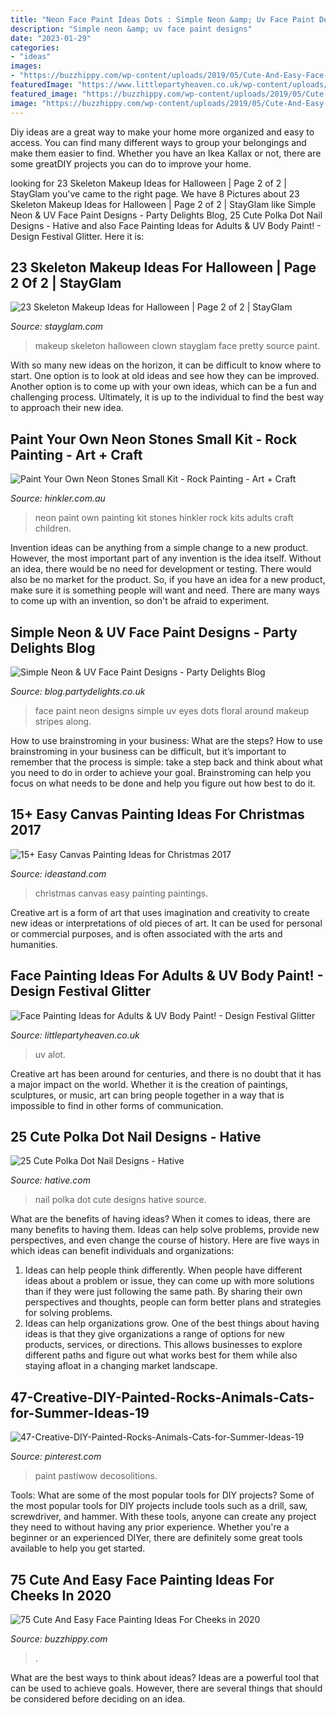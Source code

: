 ```yaml
---
title: "Neon Face Paint Ideas Dots : Simple Neon &amp; Uv Face Paint Designs"
description: "Simple neon &amp; uv face paint designs"
date: "2023-01-29"
categories:
- "ideas"
images:
- "https://buzzhippy.com/wp-content/uploads/2019/05/Cute-And-Easy-Face-Painting-Ideas-For-Cheeks-8-1.jpg"
featuredImage: "https://www.littlepartyheaven.co.uk/wp-content/uploads/2018/12/IMG_4268-768x1024.jpg"
featured_image: "https://buzzhippy.com/wp-content/uploads/2019/05/Cute-And-Easy-Face-Painting-Ideas-For-Cheeks-8-1.jpg"
image: "https://buzzhippy.com/wp-content/uploads/2019/05/Cute-And-Easy-Face-Painting-Ideas-For-Cheeks-8-1.jpg"
---
```



Diy ideas are a great way to make your home more organized and easy to access. You can find many different ways to group your belongings and make them easier to find. Whether you have an Ikea Kallax or not, there are some greatDIY projects you can do to improve your home.

	

		
looking for 23 Skeleton Makeup Ideas for Halloween | Page 2 of 2 | StayGlam you've came to the right page. We have 8 Pictures about 23 Skeleton Makeup Ideas for Halloween | Page 2 of 2 | StayGlam like Simple Neon &amp; UV Face Paint Designs - Party Delights Blog, 25 Cute Polka Dot Nail Designs - Hative and also Face Painting Ideas for Adults &amp; UV Body Paint! - Design Festival Glitter. Here it is:
		
    
## 23 Skeleton Makeup Ideas For Halloween | Page 2 Of 2 | StayGlam

<img loading=lazy src="https://stayglam.com/wp-content/uploads/2017/09/cirquelady_87_2017-09-26_20-11-10_21985280_149060489026028_2564285652568899584_n-resize.jpg" onerror="this.onerror=null;this.src='https://tse3.mm.bing.net/th?id=OIP.MFQbGNLZbjIW7nduWanKqgHaJB&amp;pid=15.1';" alt="23 Skeleton Makeup Ideas for Halloween | Page 2 of 2 | StayGlam">

_Source: stayglam.com_

>makeup skeleton halloween clown stayglam face pretty source paint. 

	

With so many new ideas on the horizon, it can be difficult to know where to start. One option is to look at old ideas and see how they can be improved. Another option is to come up with your own ideas, which can be a fun and challenging process. Ultimately, it is up to the individual to find the best way to approach their new idea.

    
## Paint Your Own Neon Stones Small Kit - Rock Painting - Art + Craft

<img loading=lazy src="https://www.hinkler.com.au/images/product/9781488905858_1.jpg" onerror="this.onerror=null;this.src='https://tse4.mm.bing.net/th?id=OIP.SeSf9RQ2tPnptG6tSEovPAHaHK&amp;pid=15.1';" alt="Paint Your Own Neon Stones Small Kit - Rock Painting - Art + Craft">

_Source: hinkler.com.au_

>neon paint own painting kit stones hinkler rock kits adults craft children. 

	

Invention ideas can be anything from a simple change to a new product. However, the most important part of any invention is the idea itself. Without an idea, there would be no need for development or testing. There would also be no market for the product. So, if you have an idea for a new product, make sure it is something people will want and need. There are many ways to come up with an invention, so don't be afraid to experiment.

    
## Simple Neon &amp; UV Face Paint Designs - Party Delights Blog

<img loading=lazy src="http://blog.partydelights.co.uk/wp-content/uploads/2015/05/simple-neon-face-paint-designs-1.jpg" onerror="this.onerror=null;this.src='https://tse4.mm.bing.net/th?id=OIP.gv37f-rWpJB_bikmrSE6awHaE8&amp;pid=15.1';" alt="Simple Neon &amp; UV Face Paint Designs - Party Delights Blog">

_Source: blog.partydelights.co.uk_

>face paint neon designs simple uv eyes dots floral around makeup stripes along. 

	

How to use brainstroming in your business: What are the steps?
How to use brainstroming in your business can be difficult, but it’s important to remember that the process is simple: take a step back and think about what you need to do in order to achieve your goal. Brainstroming can help you focus on what needs to be done and help you figure out how best to do it.

    
## 15+ Easy Canvas Painting Ideas For Christmas 2017

<img loading=lazy src="https://ideastand.com/wp-content/uploads/2016/10/11-canvas-paintings-for-christmas.jpg" onerror="this.onerror=null;this.src='https://tse4.mm.bing.net/th?id=OIP.1vj75GxPszDqT3178AVZpQHaJQ&amp;pid=15.1';" alt="15+ Easy Canvas Painting Ideas for Christmas 2017">

_Source: ideastand.com_

>christmas canvas easy painting paintings. 

	

Creative art is a form of art that uses imagination and creativity to create new ideas or interpretations of old pieces of art. It can be used for personal or commercial purposes, and is often associated with the arts and humanities.

    
## Face Painting Ideas For Adults &amp; UV Body Paint! - Design Festival Glitter

<img loading=lazy src="https://www.littlepartyheaven.co.uk/wp-content/uploads/2018/12/IMG_4268-768x1024.jpg" onerror="this.onerror=null;this.src='https://tse2.mm.bing.net/th?id=OIP.ThDgUYWy1mF_9ADm207StAHaJ4&amp;pid=15.1';" alt="Face Painting Ideas for Adults &amp; UV Body Paint! - Design Festival Glitter">

_Source: littlepartyheaven.co.uk_

>uv alot. 

	

Creative art has been around for centuries, and there is no doubt that it has a major impact on the world. Whether it is the creation of paintings, sculptures, or music, art can bring people together in a way that is impossible to find in other forms of communication.

    
## 25 Cute Polka Dot Nail Designs - Hative

<img loading=lazy src="https://hative.com/wp-content/uploads/2014/11/polka-dot-nail-designs/11-cute-polka-dot-nail-designs.jpg" onerror="this.onerror=null;this.src='https://tse2.mm.bing.net/th?id=OIP.Qh5cIXm1b7bsJAtI6b8_-AHaJ4&amp;pid=15.1';" alt="25 Cute Polka Dot Nail Designs - Hative">

_Source: hative.com_

>nail polka dot cute designs hative source. 

	

What are the benefits of having ideas?
When it comes to ideas, there are many benefits to having them. Ideas can help solve problems, provide new perspectives, and even change the course of history. Here are five ways in which ideas can benefit individuals and organizations: 
1. Ideas can help people think differently. When people have different ideas about a problem or issue, they can come up with more solutions than if they were just following the same path. By sharing their own perspectives and thoughts, people can form better plans and strategies for solving problems. 
2. Ideas can help organizations grow. One of the best things about having ideas is that they give organizations a range of options for new products, services, or directions. This allows businesses to explore different paths and figure out what works best for them while also staying afloat in a changing market landscape. 

    
## 47-Creative-DIY-Painted-Rocks-Animals-Cats-for-Summer-Ideas-19

<img loading=lazy src="https://i.pinimg.com/originals/3d/0f/b9/3d0fb9633e44e072ee0beaadcc4ee8d1.jpg" onerror="this.onerror=null;this.src='https://tse1.mm.bing.net/th?id=OIP.f7xj7CeZ17xZojyQqdvYkAHaJ5&amp;pid=15.1';" alt="47-Creative-DIY-Painted-Rocks-Animals-Cats-for-Summer-Ideas-19">

_Source: pinterest.com_

>paint pastiwow decosolitions. 

	

Tools: What are some of the most popular tools for DIY projects?
Some of the most popular tools for DIY projects include tools such as a drill, saw, screwdriver, and hammer. With these tools, anyone can create any project they need to without having any prior experience. Whether you're a beginner or an experienced DIYer, there are definitely some great tools available to help you get started.

    
## 75 Cute And Easy Face Painting Ideas For Cheeks In 2020

<img loading=lazy src="https://buzzhippy.com/wp-content/uploads/2019/05/Cute-And-Easy-Face-Painting-Ideas-For-Cheeks-8-1.jpg" onerror="this.onerror=null;this.src='https://tse4.mm.bing.net/th?id=OIP.4v7j_mBDW9XniOJzXqNyjgHaKf&amp;pid=15.1';" alt="75 Cute And Easy Face Painting Ideas For Cheeks in 2020">

_Source: buzzhippy.com_

>. 

	

What are the best ways to think about ideas?
Ideas are a powerful tool that can be used to achieve goals. However, there are several things that should be considered before deciding on an idea.


